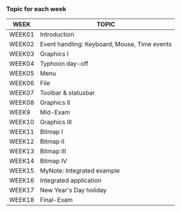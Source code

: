 ﻿### Topic for each week
| WEEK | TOPIC |
|--|--|
|WEEK01|Introduction|
|WEEK02|Event handling: Keyboard, Mouse, Time events|
|WEEK03|Graphics I|
|WEEK04|Typhoon day-off|
|WEEK05|Menu|
|WEEK06|File|
|WEEK07|Toolbar & statusbar|
|WEEK08|Graphics II|
|WEEK9|Mid-Exam|
|WEEK10|Graphics III|
|WEEK11|Bitmap I|
|WEEK12|Bitmap II|
|WEEK13|Bitmap III|
|WEEK14|Bitmap IV|
|WEEK15|MyNote: Integrated example|
|WEEK16|Integrated application|
|WEEK17|New Year's Day holiday|
|WEEK18|Final-Exam|